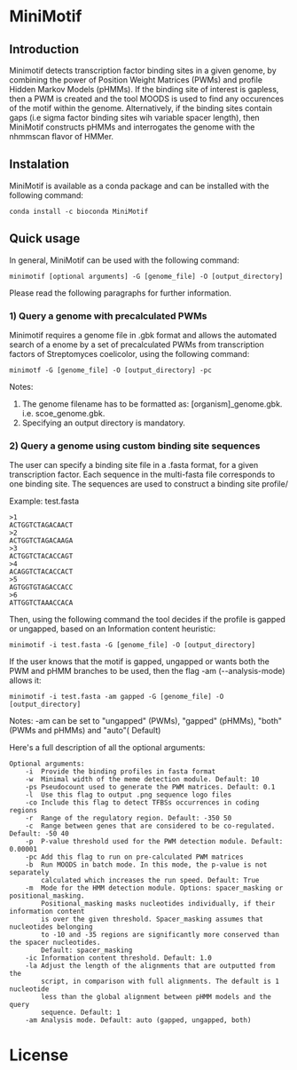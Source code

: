 # MiniMotif

## Introduction

Minimotif detects transcription factor binding sites in a given genome, by combining the power of Position Weight Matrices (PWMs) and profile Hidden Markov Models (pHMMs). If the binding site of interest is gapless, then a PWM is created and the tool MOODS is used to find any occurences of the motif within the genome. Alternatively, if the binding sites contain gaps (i.e sigma factor binding sites wih variable spacer length), then MiniMotif constructs pHMMs and interrogates the genome with the nhmmscan flavor of HMMer.

## Instalation

MiniMotif is available as a conda package and can be installed with the following command:

```
conda install -c bioconda MiniMotif
```

## Quick usage 

In general, MiniMotif can be used with the following command:

```
minimotif [optional arguments] -G [genome_file] -O [output_directory]
```
Please read the following paragraphs for further information.

### 1) Query a genome with precalculated PWMs

Minimotif requires a genome file in .gbk format and allows the automated search of a enome by a set of precalculated PWMs from transcription factors of Streptomyces coelicolor, using the following command:

```
minimotf -G [genome_file] -O [output_directory] -pc

```
Notes: 
1. The genome filename has to be formatted as: [organism]_genome.gbk. i.e. scoe_genome.gbk.
2. Specifying an output directory is mandatory.

### 2) Query a genome using custom binding site sequences

The user can specify a binding site file in a .fasta format, for a given transcription factor. Each sequence in the multi-fasta file corresponds to one binding site. The sequences are used to construct a binding site profile/

Example: test.fasta
```
>1
ACTGGTCTAGACAACT
>2
ACTGGTCTAGACAAGA
>3
ACTGGTCTACACCAGT
>4
ACAGGTCTACACCACT
>5
AGTGGTGTAGACCACC
>6
ATTGGTCTAAACCACA
```
Then, using the following command the tool decides if the profile is gapped or ungapped, based on an Information content  heuristic:

```
minimotif -i test.fasta -G [genome_file] -O [output_directory]
```
If the user knows that the motif is gapped, ungapped or wants both the PWM and pHMM branches to be used, then the flag -am (--analysis-mode) allows it:

```
minimotif -i test.fasta -am gapped -G [genome_file] -O [output_directory]
```
Notes: -am can be set to "ungapped" (PWMs), "gapped" (pHMMs), "both" (PWMs and pHMMs) and "auto"( Default)

Here's a full description of all the optional arguments:

```
Optional arguments:
    -i  Provide the binding profiles in fasta format
    -w  Minimal width of the meme detection module. Default: 10
    -ps Pseudocount used to generate the PWM matrices. Default: 0.1
    -l  Use this flag to output .png sequence logo files
    -co Include this flag to detect TFBSs occurrences in coding regions
    -r  Range of the regulatory region. Default: -350 50
    -c  Range between genes that are considered to be co-regulated. Default: -50 40
    -p  P-value threshold used for the PWM detection module. Default: 0.00001
    -pc Add this flag to run on pre-calculated PWM matrices
    -b  Run MOODS in batch mode. In this mode, the p-value is not separately 
        calculated which increases the run speed. Default: True
    -m  Mode for the HMM detection module. Options: spacer_masking or positional_masking.
        Positional_masking masks nucleotides individually, if their information content 
        is over the given threshold. Spacer_masking assumes that nucleotides belonging 
        to -10 and -35 regions are significantly more conserved than the spacer nucleotides.
        Default: spacer_masking
    -ic Information content threshold. Default: 1.0
    -la Adjust the length of the alignments that are outputted from the 
        script, in comparison with full alignments. The default is 1 nucleotide
        less than the global alignment between pHMM models and the query
        sequence. Default: 1
    -am Analysis mode. Default: auto (gapped, ungapped, both)
```
# License


